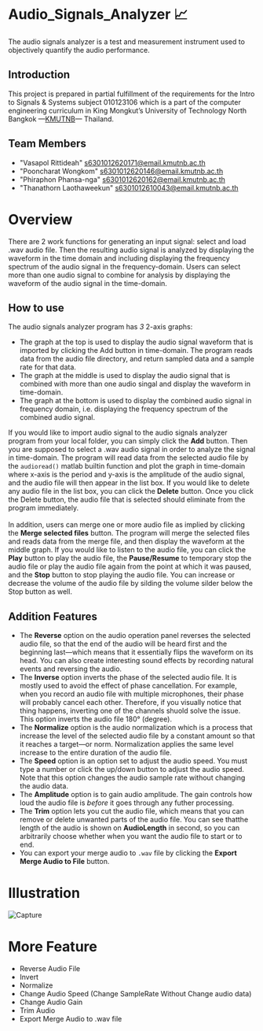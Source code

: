 # Audio_Signals_Analyzer 📈
The audio signals analyzer is a test and measurement instrument used to objectively quantify the audio performance.
## Introduction
This project is prepared in partial fulfillment of the requirements for the Intro to Signals & Systems subject 010123106 which is a part of the computer engineering curriculum in King Mongkut’s University of Technology North Bangkok —<a href="https://www.kmutnb.ac.th/">KMUTNB</a>— Thailand.
## Team Members
- "Vasapol Rittideah" s6301012620171@email.kmutnb.ac.th
- "Pooncharat Wongkom" s6301012620146@email.kmutnb.ac.th
- "Phiraphon Phansa-nga" s6301012620162@email.kmutnb.ac.th
- "Thanathorn Laothaweekun" s6301012610043@email.kmutnb.ac.th
# Overview
There are 2 work functions for generating an input signal: select and load .wav audio file. Then the resulting audio signal is analyzed by displaying the waveform in the time domain and including displaying the frequency spectrum of the audio signal in the frequency-domain. Users can select more than one audio signal to combine for analysis by displaying the waveform of the audio signal in the time-domain.
## How to use
The audio signals analyzer program has *3* 2-axis graphs:
- The graph at the top is used to display the audio signal waveform that is imported by clicking the Add button in time-domain. The program reads data from the audio file directory, and return sampled data and a sample rate for that data.
- The graph at the middle is used to display the audio signal that is combined with more than one audio singal and display the waveform in time-domain.
- The graph at the bottom is used to display the combined audio signal in frequency domain, i.e. displaying the frequency spectrum of the combined audio signal.

If you would like to import audio signal to the audio signals analyzer program from your local folder, you can simply click the **Add** button. Then you are supposed to select a .wav audio signal in order to analyze the signal in time-domain. The program will read data from the selected audio file by the `audioread()` matlab builtin function and plot the graph in time-domain where x-axis is the period and y-axis is the amplitude of the audio signal, and the audio file will then appear in the list box. If you would like to delete any audio file in the list box, you can click the **Delete** button. Once you click the Delete button, the audio file that is selected should eliminate from the program immediately.<br><br>
In addition, users can merge one or more audio file as implied by clicking the **Merge selected files** button. The program will merge the selected files and reads data from the merge file, and then display the waveform at the middle graph. If you would like to listen to the audio file, you can click the **Play** button to play the audio file, the **Pause/Resume** to temporary stop the audio file or play the audio file again from the point at which it was paused, and the **Stop** button to stop playing the audio file. You can increase or decrease the volume of the audio file by silding the volume silder below the Stop button as well.

## Addition Features
- The **Reverse** option on the audio operation panel reverses the selected audio file, so that the end of the audio will be heard first and the beginning last—which means that it essentially flips the waveform on its head. You can also create interesting sound effects by recording natural events and reversing the audio.
- The **Inverse** option inverts the phase of the selected audio file. It is mostly used to avoid the effect of phase cancellation. For example, when you record an audio file with multiple microphones, their phase will probably cancel each other. Therefore, if you visually notice that thing happens, inverting one of the channels shuold  solve the issue. This option inverts the audio file 180° (degree).
- The **Normalize** option is the audio normalization which is a process that increase the level of the selected audio file by a constant amount so that it reaches a target—or norm. Normalization applies the same level increase to the entire duration of the audio file.
- The **Speed** option is an option set to adjust the audio speed. You must type a number or click the up/down button to adjust the audio speed. Note that this option changes the audio sample rate without changing the audio data.
- The **Amplitude** option is to gain audio amplitude. The gain controls how loud the audio file is *before* it goes through any futher processing.
- The **Trim** option lets you cut the audio file, which means that you can remove or delete unwanted parts of the audio file. You can see thatthe length of the audio is shown on **AudioLength** in second, so you can arbitrarily choose whether when you want the audio file to start or to end.
- You can export your merge audio to `.wav` file by clicking the **Export Merge Audio to File** button.
# Illustration
![Capture](https://user-images.githubusercontent.com/88476811/142654317-c32e378a-e1cc-41fb-af47-30bd7d2937b6.JPG)

# More Feature
- Reverse Audio File
- Invert
- Normalize
- Change Audio Speed (Change SampleRate Without Change audio data)
- Change Audio Gain
- Trim Audio
- Export Merge Audio to .wav file
